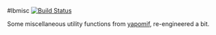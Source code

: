 #lbmisc [![Build Status](https://travis-ci.org/lbraglia/lbmisc.svg)](https://travis-ci.org/lbraglia/lbmisc)

Some miscellaneous utility functions from
[yapomif](http://github.com/lbraglia/yapomif), re-engineered a bit.